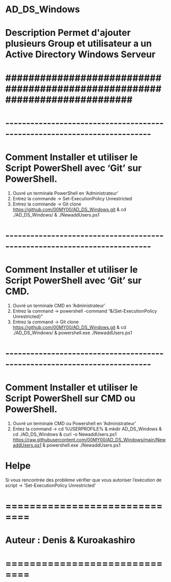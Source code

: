 # AD_DS_Windows
# Description Permet d'ajouter plusieurs Group et utilisateur a un Active Directory Windows Serveur 
# ############################################################################ #
# -------------------------------------------------------------------------
# Comment Installer et utiliser le Script PowerShell avec ‘Git’ sur PowerShell.
1)	Ouvré un terminale PowerShell en ‘Administrateur’
2)	Entrez la commande -> Set-ExecutionPolicy Unrestricted
3)	Entrez la commande -> Git clone  https://github.com/00MY00/AD_DS_Windows.git & cd ./AD_DS_Windows/ & ./NewaddUsers.ps1
# -------------------------------------------------------------------------
# Comment Installer et utiliser le Script PowerShell avec ‘Git’ sur CMD.
1)	Ouvré un terminale CMD en ‘Administrateur’
2)	Entrez la command -> powershell -command “&{Set-ExecutionPolicy Unrestricted}”
3)	Entrez la command -> Git clone  https://github.com/00MY00/AD_DS_Windows.git & cd ./AD_DS_Windows/ & powershell.exe ./NewaddUsers.ps1
# -------------------------------------------------------------------------
# Comment Installer et utiliser le Script PowerShell sur CMD ou PowerShell.
1)	Ouvré un terminale CMD ou Powershell en ‘Administrateur’
2)	Entez la command -> cd %USERPROFILE% & mkdir AD_DS_Windows & cd ./AD_DS_Windows & curl -o NewaddUsers.ps1 https://raw.githubusercontent.com/00MY00/AD_DS_Windows/main/NewaddUsers.ps1 & powershell.exe ./NewaddUsers.ps1

# Helpe
Si vous rencontrée des problème vérifier que vous autoriser l’exécution de script -> ‘Set-ExecutionPolicy Unrestricted’

# ============================== #
# Auteur : Denis & Kuroakashiro  #
# ============================== #
